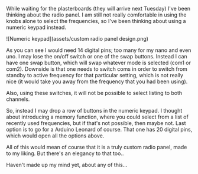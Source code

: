 While waiting for the plasterboards (they will arrive next Tuesday) I've been thinking about the radio panel. I am still not really comfortable in using the knobs alone to select the frequencies, so I've been thinking about using a numeric keypad instead.

![Numeric keypad](assets/custom radio panel design.png)

As you can see I would need 14 digital pins; too many for my nano and even uno. I may lose the on/off switch or one of the swap buttons. Instead I can have one swap button, which will swap whatever mode is selected (com1 or com2). Downside is that one needs to switch coms in order to switch from standby to active frequency for that particular setting, which is not really nice (it would take you away from the frequency that you had been using).

Also, using these switches, it will not be possible to select listing to both channels.

So, instead I may drop a row of buttons in the numeric keypad. I thought about introducing a memory function, where you could select from a list of recently used frequencies, but if that's not possible, then maybe not.
Last option is to go for a Arduino Leonard of course. That one has 20 digital pins, which would open all the options above.

All of this would mean of course that it is a truly custom radio panel, made to my liking. But there's an elegancy to that too..

Haven't made up my mind yet, about any of this...